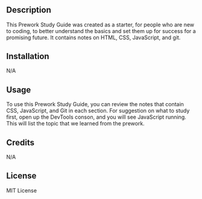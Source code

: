 # <My First Project>

## Description


This Prework Study Guide was created as a starter, for people who are new to coding, to better understand the basics and set them up for success for a promising future. It contains notes on HTML, CSS, JavaScript, and git.

## Installation

N/A

## Usage

To use this Prework Study Guide, you can review the notes that contain CSS, JavaScript, and Git in each section. For suggestion on what to study first, open up the DevTools conson, and you will see JavaScript running. This will list the topic that we learned from the prework.


## Credits

N/A

## License

MIT License

